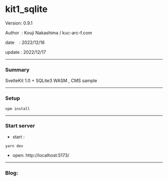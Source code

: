 ﻿# kit1_sqlite

 Version: 0.9.1

 Author  : Kouji Nakashima / kuc-arc-f.com

 date    : 2022/12/16

 update  : 2022/12/17 
 
***
### Summary

SvelteKit 1.0 + SQLite3 WASM , CMS sample

***
### Setup

```
npm install
```

***
### Start server
* start :

```
yarn dev
```

* open: http://localhost:5173/

***
### Blog:

